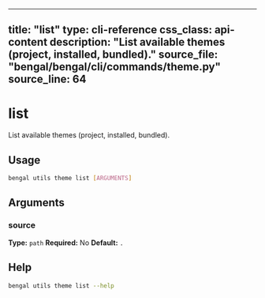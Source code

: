 
---
title: "list"
type: cli-reference
css_class: api-content
description: "List available themes (project, installed, bundled)."
source_file: "bengal/bengal/cli/commands/theme.py"
source_line: 64
---

# list

List available themes (project, installed, bundled).


## Usage

```bash
bengal utils theme list [ARGUMENTS]
```

## Arguments

### source

**Type:** `path`
**Required:** No
**Default:** `.`





## Help

```bash
bengal utils theme list --help
```
